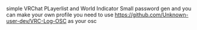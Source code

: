 simple VRChat PLayerlist and World Indicator
Small password gen 
and you can make your own profile
you need to use https://github.com/Unknown-user-dev/VRC-Log-OSC as your osc
